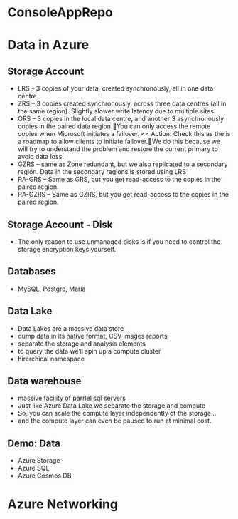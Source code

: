 # ConsoleAppRepo

# Data in Azure

## Storage Account
- LRS – 3 copies of your data, created synchronously, all in one data centre
- ZRS – 3 copies created synchronously, across three data centres (all in the same region). Slightly slower write latency due to multiple sites.
- GRS – 3 copies in the local data centre, and another 3 asynchronously copies in the paired data region.You can only access the remote copies when Microsoft initiates a failover. << Action: Check this as the is a roadmap to allow clients to initiate failover.We do this because we will try to understand the problem and restore the current primary to avoid data loss.
- GZRS – same as Zone redundant, but we also replicated to a secondary region. Data in the secondary regions is stored using LRS
- RA-GRS – Same as GRS, but you get read-access to the copies in the paired region.
- RA-GZRS – Same as GZRS, but you get read-access to the copies in the paired region.

## Storage Account - Disk
- The only reason to use unmanaged disks is if you need to control the storage encryption keys yourself.

## Databases
- MySQL, Postgre, Maria

## Data Lake
- Data Lakes are a massive data store 
- dump data in its native format, CSV images reports
- separate the storage and analysis elements
- to query the data we’ll spin up a compute cluster
- hirerchical namespace

## Data warehouse
- massive facility of parrlel sql servers
- Just like Azure Data Lake we separate the storage and compute
- So, you can scale the compute layer independently of the storage… 
- and the compute layer can even be paused to run at minimal cost.

## Demo: Data
- Azure Storage
- Azure SQL
- Azure Cosmos DB

# Azure Networking
